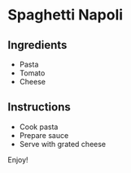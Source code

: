 # Spaghetti Napoli

## Ingredients

* Pasta
* Tomato
* Cheese

## Instructions

* Cook pasta
* Prepare sauce
* Serve with grated cheese

Enjoy!
